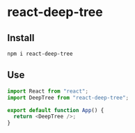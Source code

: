 # react-deep-tree

## Install

```Shell
npm i react-deep-tree
```

## Use

```JavaScript
import React from "react";
import DeepTree from "react-deep-tree";

export default function App() {
  return <DeepTree />;
}
```
